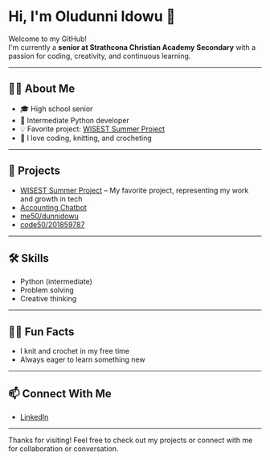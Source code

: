 # Hi, I'm Oludunni Idowu 👋

Welcome to my GitHub!  
I'm currently a **senior at Strathcona Christian Academy Secondary** with a passion for coding, creativity, and continuous learning.

---

## 👩‍💻 About Me

- 🎓 High school senior
- 🐍 Intermediate Python developer
- 💡 Favorite project: [WISEST Summer Project](https://github.com/dunnidowu/WISEST-Summer-Project)
- 🧶 I love coding, knitting, and crocheting

---

## 🌟 Projects

- [WISEST Summer Project](https://github.com/dunnidowu/WISEST-Summer-Project) – My favorite project, representing my work and growth in tech
- [Accounting Chatbot](https://github.com/dunnidowu/Accounting-Chatbot)
- [me50/dunnidowu](https://github.com/me50/dunnidowu)
- [code50/201859787](https://github.com/code50/201859787)

---

## 🛠️ Skills

- Python (intermediate)
- Problem solving
- Creative thinking

---

## 🙋‍♀️ Fun Facts

- I knit and crochet in my free time
- Always eager to learn something new

---

## 📫 Connect With Me

- [LinkedIn](https://www.linkedin.com/in/oludunniidowu/)

---

Thanks for visiting! Feel free to check out my projects or connect with me for collaboration or conversation.
